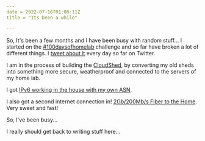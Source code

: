 ```yaml
---
date = 2022-07-16T01:08:11Z
title = "Its been a while"

---
```

So, It's been a few months and I have been busy with random stuff... I started on the [#100daysofhomelab](https://100daysofhomelab.com) challenge and so far have broken a lot of different things. I [tweet about it](https://twitter.com/tiernano) every day so far on Twitter. 

I am in the process of building the [CloudShed](https://cloudshed.net), by converting my old sheds into something more secure, weatherproof and connected to the servers of my home lab. 

I got [IPv6 working in the house with my own ASN](https://twitter.com/tiernano/status/1544045862304813058). 

I also got a second internet connection in! [2Gb/200Mb/s Fiber to the Home](https://twitter.com/tiernano/status/1537151411435233281). Very sweet and fast! 

So, I've been busy... 

I really should get back to writing stuff here... 